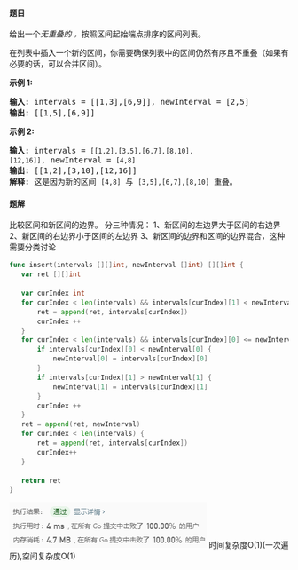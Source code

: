 #### 题目
<p>给出一个<em>无重叠的 ，</em>按照区间起始端点排序的区间列表。</p>

<p>在列表中插入一个新的区间，你需要确保列表中的区间仍然有序且不重叠（如果有必要的话，可以合并区间）。</p>

<p><strong>示例&nbsp;1:</strong></p>

<pre><strong>输入:</strong> intervals = [[1,3],[6,9]], newInterval = [2,5]
<strong>输出:</strong> [[1,5],[6,9]]
</pre>

<p><strong>示例&nbsp;2:</strong></p>

<pre><strong>输入:</strong> intervals = <code>[[1,2],[3,5],[6,7],[8,10],[12,16]]</code>, newInterval = <code>[4,8]</code>
<strong>输出:</strong> [[1,2],[3,10],[12,16]]
<strong>解释:</strong> 这是因为新的区间 <code>[4,8]</code> 与 <code>[3,5],[6,7],[8,10]</code>&nbsp;重叠。
</pre>


 #### 题解
 比较区间和新区间的边界。
 分三种情况：
 1、新区间的左边界大于区间的右边界
 2、新区间的右边界小于区间的左边界
 3、新区间的边界和区间的边界混合，这种需要分类讨论
 ```go
func insert(intervals [][]int, newInterval []int) [][]int {
	var ret [][]int

	var curIndex int
	for curIndex < len(intervals) && intervals[curIndex][1] < newInterval[0] {
		ret = append(ret, intervals[curIndex])
		curIndex ++
	}
	for curIndex < len(intervals) && intervals[curIndex][0] <= newInterval[1] {
		if intervals[curIndex][0] < newInterval[0] {
			newInterval[0] = intervals[curIndex][0]
		}
		if intervals[curIndex][1] > newInterval[1] {
			newInterval[1] = intervals[curIndex][1]
		}
		curIndex ++
	}
	ret = append(ret, newInterval)
	for curIndex < len(intervals) {
		ret = append(ret, intervals[curIndex])
		curIndex++
	}

	return ret
}
```
![](https://raw.githubusercontent.com/betterfor/cloudImage/master/images/2020-04-16/005701.png)
时间复杂度O(1)(一次遍历),空间复杂度O(1)